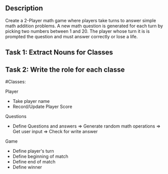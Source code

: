 ## Description
Create a 2-Player math game where players take turns to answer simple math addition problems. A new math question is generated for each turn by picking two numbers between 1 and 20. The player whose turn it is is prompted the question and must answer correctly or lose a life.

## Task 1: Extract Nouns for Classes
## Task 2: Write the role for each classe
#Classes:

Player
- Take player name
- Record/Update Player Score



Questions
- Define Questions and answers
=> Generate random math operations
=> Get user input
=> Check for write answer

Game
- Define player's turn
- Define beginning of match
- Define end of match
- Define winner


